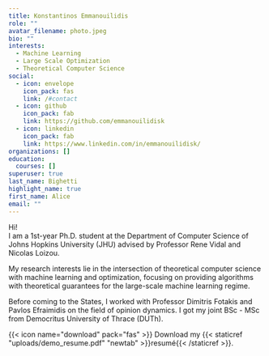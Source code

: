 ```yaml
---
title: Konstantinos Emmanouilidis
role: ""
avatar_filename: photo.jpeg
bio: ""
interests:
  - Machine Learning
  - Large Scale Optimization
  - Theoretical Computer Science
social:
  - icon: envelope
    icon_pack: fas
    link: /#contact
  - icon: github
    icon_pack: fab
    link: https://github.com/emmanouilidisk
  - icon: linkedin
    icon_pack: fab
    link: https://www.linkedin.com/in/emmanouilidisk/
organizations: []
education:
  courses: []
superuser: true
last_name: Bighetti
highlight_name: true
first_name: Alice
email: ""
---
```

Hi! \
I am a 1st-year Ph.D. student at the Department of Computer Science of Johns Hopkins University (JHU) advised by Professor Rene Vidal and Nicolas Loizou. 

My research interests lie in the intersection of theoretical computer science with machine learning and optimization, focusing on providing algorithms with theoretical guarantees for the large-scale machine learning regime.

Before coming to the States, I worked with Professor Dimitris Fotakis and Pavlos Efraimidis on the field of opinion dynamics. I got my joint BSc - MSc from Democritus University of Thrace (DUTh).

{{< icon name="download" pack="fas" >}} Download my {{< staticref "uploads/demo_resume.pdf" "newtab" >}}resumé{{< /staticref >}}.